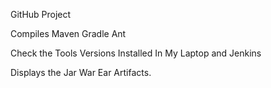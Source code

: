 GitHub Project

Compiles Maven Gradle Ant

Check the Tools Versions Installed In My Laptop and Jenkins

Displays the Jar War Ear Artifacts.
